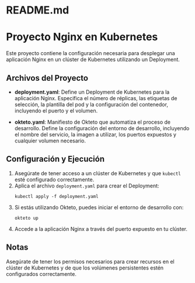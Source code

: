 # README.md

# Proyecto Nginx en Kubernetes

Este proyecto contiene la configuración necesaria para desplegar una aplicación Nginx en un clúster de Kubernetes utilizando un Deployment.

## Archivos del Proyecto

- **deployment.yaml**: Define un Deployment de Kubernetes para la aplicación Nginx. Especifica el número de réplicas, las etiquetas de selección, la plantilla del pod y la configuración del contenedor, incluyendo el puerto y el volumen.

- **okteto.yaml**: Manifiesto de Okteto que automatiza el proceso de desarrollo. Define la configuración del entorno de desarrollo, incluyendo el nombre del servicio, la imagen a utilizar, los puertos expuestos y cualquier volumen necesario.

## Configuración y Ejecución

1. Asegúrate de tener acceso a un clúster de Kubernetes y que `kubectl` esté configurado correctamente.
2. Aplica el archivo `deployment.yaml` para crear el Deployment:
   ```
   kubectl apply -f deployment.yaml
   ```
3. Si estás utilizando Okteto, puedes iniciar el entorno de desarrollo con:
   ```
   okteto up
   ```
4. Accede a la aplicación Nginx a través del puerto expuesto en tu clúster.

## Notas

Asegúrate de tener los permisos necesarios para crear recursos en el clúster de Kubernetes y de que los volúmenes persistentes estén configurados correctamente.